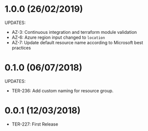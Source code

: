 # 1.0.0 (26/02/2019)

UPDATES:

  * AZ-3: Continuous integration and terraform module validation
  * AZ-6: Azure region input changed to `location`
  * AZ-7: Update default resource name according to Microsoft best practices

# 0.1.0 (06/07/2018)

UPDATES:

  * TER-236: Add custom naming for resource group.

# 0.0.1 (12/03/2018)

  * TER-227: First Release
